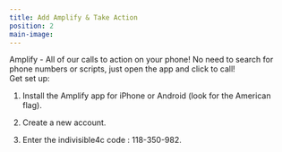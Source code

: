 ```yaml
---
title: Add Amplify & Take Action
position: 2
main-image: 
---
```


Amplify - All of our calls to action on your phone! No need to search for phone numbers or scripts, just open the app and click to call!
<br>
Get set up:
1. Install the Amplify app for iPhone or Android (look for the American flag).

2. Create a new account.

3. Enter the indivisible4c code : 118-350-982.
<br>
<div class="AW-Form-1840326786"></div>
<script type="text/javascript">(function(d, s, id) {
    var js, fjs = d.getElementsByTagName(s)[0];
    if (d.getElementById(id)) return;
    js = d.createElement(s); js.id = id;
    js.src = "//forms.aweber.com/form/86/1840326786.js";
    fjs.parentNode.insertBefore(js, fjs);
    }(document, "script", "aweber-wjs-i4u7f9vvb"));
</script>